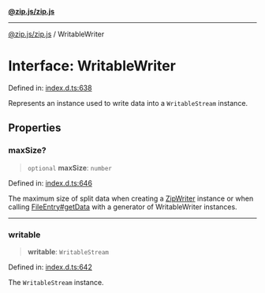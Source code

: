 [**@zip.js/zip.js**](../README.md)

***

[@zip.js/zip.js](../globals.md) / WritableWriter

# Interface: WritableWriter

Defined in: [index.d.ts:638](https://github.com/gildas-lormeau/zip.js/blob/49e765ab0ea3b53d3426682f5f01f631cf166a03/index.d.ts#L638)

Represents an instance used to write data into a `WritableStream` instance.

## Properties

### maxSize?

> `optional` **maxSize**: `number`

Defined in: [index.d.ts:646](https://github.com/gildas-lormeau/zip.js/blob/49e765ab0ea3b53d3426682f5f01f631cf166a03/index.d.ts#L646)

The maximum size of split data when creating a [ZipWriter](../classes/ZipWriter.md) instance or when calling [FileEntry#getData](FileEntry.md#getdata) with a generator of WritableWriter instances.

***

### writable

> **writable**: `WritableStream`

Defined in: [index.d.ts:642](https://github.com/gildas-lormeau/zip.js/blob/49e765ab0ea3b53d3426682f5f01f631cf166a03/index.d.ts#L642)

The `WritableStream` instance.
